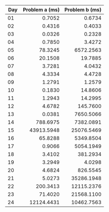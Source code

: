 | Day | Problem a (ms) | Problem b (ms) |
|-----|---------------:|---------------:|
|01   |    0.7052      |    0.6734      |
|02   |    0.4316      |    0.4033      |
|03   |    0.0326      |    0.2328      |
|04   |    0.7850      |    3.4272      |
|05   |   78.3245      | 6572.2563      |
|06   |   20.1508      |   19.7885      |
|07   |    3.7281      |    4.0432      |
|08   |    4.3334      |    4.4728      |
|09   |    1.2791      |    1.2579      |
|10   |    0.1830      |   14.8606      |
|11   |    1.2943      |   14.2995      |
|12   |    4.6782      |  145.7600      |
|13   |    0.0381      | 7650.5066      |
|14   |  788.6975      | 7382.0891      |
|15   |43913.5948      |25076.5469      |
|16   |   65.8288      | 5349.8504      |
|17   |    0.9066      | 5054.1949      |
|18   |    3.4102      |  381.2934      |
|19   |    3.2949      |    4.0298      |
|20   |    4.6824      |  826.5545      |
|21   |    5.0273      |35286.1948      |
|22   |  200.3413      |12115.2376      |
|23   |   71.4020      |21568.1100      |
|24   |12124.4431      |10462.7563      |
